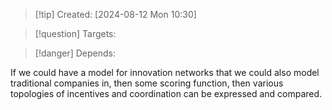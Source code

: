 
>[!tip] Created: [2024-08-12 Mon 10:30]

>[!question] Targets: 

>[!danger] Depends: 

If we could have a model for innovation networks that we could also model traditional companies in, then some scoring function, then various topologies of incentives and coordination can be expressed and compared.